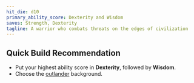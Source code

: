```yaml
---
hit_die: d10
primary_ability_score: Dexterity and Wisdom
saves: Strength, Dexterity
tagline: A warrior who combats threats on the edges of civilization
---
```


## Quick Build Recommendation  

- Put your highest ability score in **Dexterity**, followed by **Wisdom**.  
- Choose the [outlander]() background.  